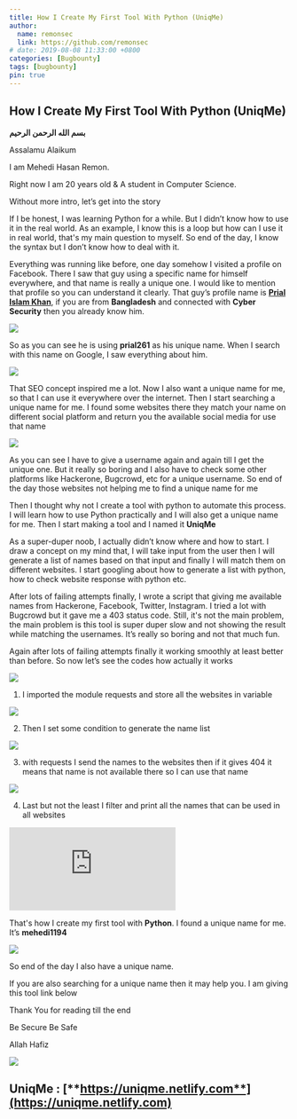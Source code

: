 ```yaml
---
title: How I Create My First Tool With Python (UniqMe)
author:
  name: remonsec
  link: https://github.com/remonsec
# date: 2019-08-08 11:33:00 +0800
categories: [Bugbounty]
tags: [bugbounty]
pin: true
---
```


## How I Create My First Tool With Python (UniqMe)

**بسم الله الرحمن الرحيم**


Assalamu Alaikum

I am Mehedi Hasan Remon.

Right now I am 20 years old & A student in Computer Science.

Without more intro, let’s get into the story


If I be honest, I was learning Python for a while. But I didn’t know how to use it in the real world. As an example, I know this is a loop but how can I use it in real world, that's my main question to myself. So end of the day, I know the syntax but I don’t know how to deal with it.


Everything was running like before, one day somehow I visited a profile on Facebook. There I saw that guy using a specific name for himself everywhere, and that name is really a unique one. I would like to mention that profile so you can understand it clearly. That guy’s profile name is [**Prial Islam Khan**](https://www.facebook.com/prial261), if you are from **Bangladesh** and connected with **Cyber Security** then you already know him.

![](https://cdn-images-1.medium.com/max/2000/1*Rpo_k8m5tx3YnrDnxqdWxw.png)

So as you can see he is using **prial261** as his unique name. When I search with this name on Google, I saw everything about him.

![](https://cdn-images-1.medium.com/max/2000/1*_kGb00AWO6NsXgvygw7few.png)

That SEO concept inspired me a lot. Now I also want a unique name for me, so that I can use it everywhere over the internet. Then I start searching a unique name for me. I found some websites there they match your name on different social platform and return you the available social media for use that name

![](https://cdn-images-1.medium.com/max/2694/1*zouCLWzeAul3YxzVNgDXIA.png)

As you can see I have to give a username again and again till I get the unique one. But it really so boring and I also have to check some other platforms like Hackerone, Bugcrowd, etc for a unique username. So end of the day those websites not helping me to find a unique name for me

Then I thought why not I create a tool with python to automate this process. I will learn how to use Python practically and I will also get a unique name for me. Then I start making a tool and I named it **UniqMe**

As a super-duper noob, I actually didn’t know where and how to start. I draw a concept on my mind that, I will take input from the user then I will generate a list of names based on that input and finally I will match them on different websites. I start googling about how to generate a list with python, how to check website response with python etc.


After lots of failing attempts finally, I wrote a script that giving me available names from Hackerone, Facebook, Twitter, Instagram. I tried a lot with Bugcrowd but it gave me a 403 status code. Still, it's not the main problem, the main problem is this tool is super duper slow and not showing the result while matching the usernames. It’s really so boring and not that much fun.

Again after lots of failing attempts finally it working smoothly at least better than before. So now let’s see the codes how actually it works

![](https://cdn-images-1.medium.com/max/2000/1*6QXUezfS73pztamB7PcHKw.png)

 1. I imported the module requests and store all the websites in variable

![](https://cdn-images-1.medium.com/max/2000/1*nXUpqCuaC7K3wAYzOlIN-Q.png)

2. Then I set some condition to generate the name list

![](https://cdn-images-1.medium.com/max/2000/1*PsPkKWaeNgu5duhhSUVXZA.png)

3. with requests I send the names to the websites then if it gives 404 it means that name is not available there so I can use that name

![](https://cdn-images-1.medium.com/max/2000/1*qu4s-IXKG0Y0MMqfSyBLqQ.png)

4. Last but not the least I filter and print all the names that can be used in all websites

 <iframe src="https://medium.com/media/c3f4b5ab0a15c26d1fb4576834fbae1b" frameborder=0></iframe>

That's how I create my first tool with **Python**. I found a unique name for me. It’s **mehedi1194**

![](https://cdn-images-1.medium.com/max/2048/1*NuLdgqxP49lJD45ccpZj2A.png)

So end of the day I also have a unique name.

If you are also searching for a unique name then it may help you. I am giving this tool link below

Thank You for reading till the end

Be Secure Be Safe

Allah Hafiz

![](https://cdn-images-1.medium.com/max/2732/1*CffMGhkCVqwh1GOGfPVMdw.jpeg)

## UniqMe : [**https://uniqme.netlify.com**](https://uniqme.netlify.com)
